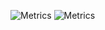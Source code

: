 ![Metrics](https://metrics.lecoq.io/UndarkAido?template=classic&base.header=0&languages=1&lines=1&sponsors=1&languages.limit=8&languages.threshold=0%25&languages.colors=github&languages.sections=most-used&languages.indepth=false&languages.analysis.timeout=15&languages.categories=markup%2C%20programming&languages.recent.categories=markup%2C%20programming&languages.recent.load=300&languages.recent.days=14&sponsors.sections=goal%2C%20about&sponsors.past=false&config.timezone=America%2FChicago) ![Metrics](https://metrics.lecoq.io/DiscordPP?template=classic&languages=1&lines=1&introduction=1&languages.limit=8&languages.threshold=0%25&languages.colors=github&languages.sections=most-used&languages.indepth=false&languages.analysis.timeout=15&languages.categories=markup%2C%20programming&languages.recent.categories=markup%2C%20programming&languages.recent.load=300&languages.recent.days=14&introduction.title=false&config.timezone=America%2FChicago)
